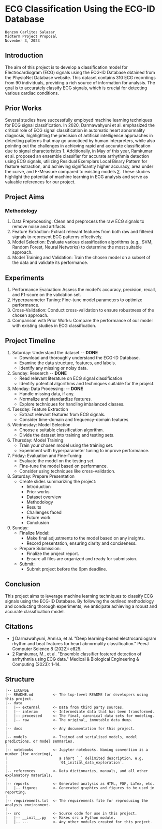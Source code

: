 # ECG Classification Using the ECG-ID Database

```
Benzon Carlitos Salazar
Midterm Project Proposal
November 3, 2023
```

## Introduction

The aim of this project is to develop a classification model for Electrocardiogram (ECG) signals using the ECG-ID 
Database obtained from the PhysioNet Database website. This dataset contains 310 ECG recordings from 90 individuals, 
providing a rich source of information for analysis. The goal is to accurately classify ECG signals, which is crucial 
for detecting various cardiac conditions.

## Prior Works

Several studies have successfully employed machine learning techniques for ECG signal classification. In 2020, 
Darmawahyuni et al. emphasized the critical role of ECG signal classification in automatic heart abnormality diagnosis, 
highlighting the precision of artificial intelligence approaches in detecting patterns that may go unnoticed by human 
interpreters, while also pointing out the challenges in achieving rapid and accurate classification due to signal 
characteristics [1]. Additionally, in May of this year, Ramkumar et al. proposed an ensemble classifier for accurate 
arrhythmia detection using ECG signals, utilizing Residual Exemplars Local Binary Pattern for feature extraction, and 
achieving significantly higher accuracy, area under the curve, and F-Measure compared to existing models [2]. These 
studies highlight the potential of machine learning in ECG analysis and serve as valuable references for our project.

## Project Aims

### Methodology

1. Data Preprocessing: Clean and preprocess the raw ECG signals to remove noise and artifacts.
2. Feature Extraction: Extract relevant features from both raw and filtered signals to represent ECG patterns effectively.
3. Model Selection: Evaluate various classification algorithms (e.g., SVM, Random Forest, Neural Networks) to determine 
the most suitable approach.
4. Model Training and Validation: Train the chosen model on a subset of the data and validate its performance.

## Experiments

1. Performance Evaluation: Assess the model's accuracy, precision, recall, and F1-score on the validation set.
2. Hyperparameter Tuning: Fine-tune model parameters to optimize performance.
3. Cross-Validation: Conduct cross-validation to ensure robustness of the chosen approach.
4. Comparison with Prior Works: Compare the performance of our model with existing studies in ECG classification.

## Project Timeline

1. Saturday: Understand the dataset -- **DONE**
	* Download and thoroughly understand the ECG-ID Database.
	* Examine the data structure, features, and labels.
	* Identify any missing or noisy data.
2. Sunday: Research -- **DONE**
	* Read relevant literature on ECG signal classification
	* Identify potential algorithms and techniques suitable for the project.
3. Monday: Data Processing: -- **DONE**
	* Handle missing data, if any.
	* Normalize and standardize features.
	* Explore techniques for handling imbalanced classes.
4. Tuesday: Feature Extraction
	* Extract relevant features from ECG signals.
	* Consider time-domain and frequency-domain features.
5. Wednesday: Model Selection
	* Choose a suitable classification algorithm.
	* Divide the dataset into training and testing sets.
6. Thursday: Model Training
	* Train your chosen model using the training set.
	* Experiment with hyperparameter tuning to improve performance.
7. Friday: Evaluation and Fine-Tuning:
	* Evaluate the model on the testing set.
	* Fine-tune the model based on performance.
	* Consider using techniques like cross-validation.
8. Saturday: Prepare Presentation
	* Create slides summarizing the project:
		* Introduction
		* Prior works
		* Dataset overview
		* Methodology
		* Results
		* Challenges faced
		* Future work
		* Conclusion
9. Sunday: 
	* Finalize Model:
		* Make final adjustments to the model based on any insights.
		* Record presentation, ensuring clarity and conciseness.
	* Prepare Submission:
		* Finalize the project report.
		* Ensure all files are organized and ready for submission.
	* Submit:
		* Submit project before the 6pm deadline.

## Conclusion

This project aims to leverage machine learning techniques to classify ECG signals using the ECG-ID Database. By 
following the outlined methodology and conducting thorough experiments, we anticipate achieving a robust and accurate 
classification model.

## Citations

* [1][1] Darmawahyuni, Annisa, et al. "Deep learning-based electrocardiogram rhythm and beat features for heart abnormality 
classification." PeerJ Computer Science 8 (2022): e825.
* [2][2] Ramkumar, M., et al. "Ensemble classifier fostered detection of arrhythmia using ECG data." Medical & Biological 
Engineering & Computing (2023): 1-14.

## Structure

```
|-- LICENSE
|-- README.md         <- The top-level README for developers using this project.
|-- data
|   |-- external      <- Data from third party sources.
|   |-- interim       <- Intermediate data that has been transformed.
|   |-- processed     <- The final, canonical data sets for modeling.
|   |-- raw           <- The original, immutable data dump.
|
|-- docs              <- Any documentation for this project.
|
|-- models            <- Trained and serialized models, model predictions, or model summaries.
|
|-- notebooks         <- Jupyter notebooks. Naming convention is a number (for ordering),
|                        a short `_` delimited description, e.g.
|                        `01_initial_data_exploration`.
|
|-- references        <- Data dictionaries, manuals, and all other explanatory materials.
|
|-- reports           <- Generated analysis as HTML, PDF, LaTex, etc.
|   |-- figures       <- Generated graphics and figures to be used in reporting.
|
|-- requirements.txt  <- The requirements file for reproducing the analysis environment.
|
|-- src               <- Source code for use in this project.
|   |-- __init__.py   <- Makes src a Python module.
|   |-- ...           <- Any other modules created for this project.
```

[1]: https://pubmed.ncbi.nlm.nih.gov/35174263/
[2]: https://www.springerprofessional.de/en/ensemble-classifier-fostered-detection-of-arrhythmia-using-ecg-d/25326980
[3]: https://github.com/litaolemo/Research
